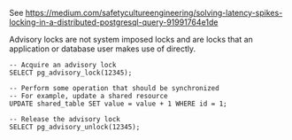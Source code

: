 See https://medium.com/safetycultureengineering/solving-latency-spikes-locking-in-a-distributed-postgresql-query-91991764e1de

Advisory locks are not system imposed locks and are locks that an application or database user makes use of directly.

```
-- Acquire an advisory lock
SELECT pg_advisory_lock(12345);

-- Perform some operation that should be synchronized
-- For example, update a shared resource
UPDATE shared_table SET value = value + 1 WHERE id = 1;

-- Release the advisory lock
SELECT pg_advisory_unlock(12345);
```